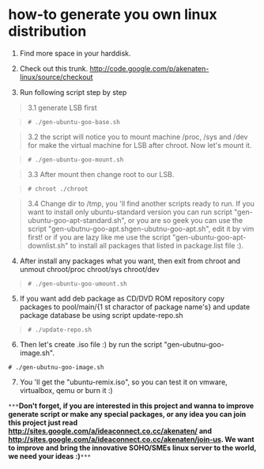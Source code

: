 # how-to generate you own linux distribution #


1. Find more space in your harddisk.

2. Check out this trunk. <http://code.google.com/p/akenaten-linux/source/checkout>

3. Run following script step by step

> 3.1 generate LSB first

> `# ./gen-ubuntu-goo-base.sh`

> 3.2 the script will notice you to mount machine /proc, /sys and /dev for make the virtual machine for LSB after chroot. Now let's mount it.

> `# ./gen-ubuntu-goo-mount.sh`

> 3.3 After mount then change root to our LSB.

> `# chroot ./chroot`

> 3.4 Change dir to /tmp, you 'll find another scripts ready to run. If you want to install only ubuntu-standard version you can run script  "gen-ubuntu-goo-apt-standard.sh", or you are so geek you can use the script "gen-ubutnu-goo-apt.shgen-ubutnu-goo-apt.sh", edit it by vim first! or if you are lazy like me use the script "gen-ubuntu-goo-apt-downlist.sh" to install all packages that listed in package.list file :).

4. After install any packages what you want, then exit from chroot and unmout chroot/proc chroot/sys chroot/dev

> `# ./gen-ubuntu-goo-umount.sh`

5. If you want add deb package as CD/DVD ROM repository copy packages to pool/main/{1 st charactor of package name's} and update package database be using script update-repo.sh

> `# ./update-repo.sh`

6. Then let's create .iso file :) by run the script  "gen-ubutnu-goo-image.sh".

`# ./gen-ubutnu-goo-image.sh`

7. You 'll get the "ubuntu-remix.iso", so you can test it on vmware, virtualbox, qemu or burn it :)


`***`**Don't forget, if you are interested in this project and wanna to improve generate script or make any special packages, or any idea you can join
this project just read http://sites.google.com/a/ideaconnect.co.cc/akenaten/ and http://sites.google.com/a/ideaconnect.co.cc/akenaten/join-us. We
want to improve and bring the innovative SOHO/SMEs linux server to the world, we need your ideas :)**`***`